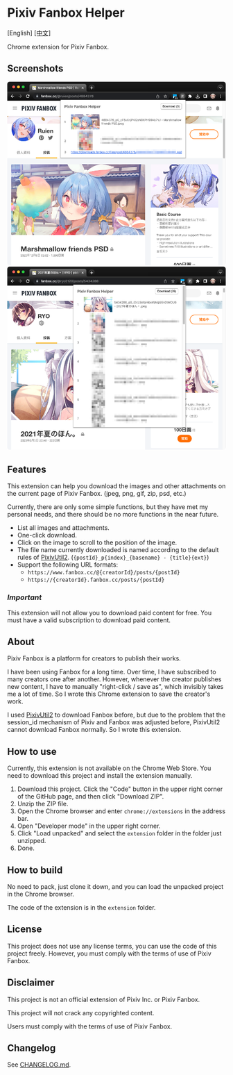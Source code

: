 # Pixiv Fanbox Helper

\[English\]
[\[中文\]](README-zh_TW.md)

<!-- 這份文件中的中文註解，是方便我用 Copilot 翻譯英文才留下的 (ﾉ∀`) -->

<!-- Chinese
這是一個 Pixiv Fanbox 的 Chrome 擴充功能。
-->

<!-- English -->
Chrome extension for Pixiv Fanbox.

## Screenshots

<!-- ![screenshots/2CF08B58-2AC1-4D55-80F3-483924D57880.png](screenshots/2CF08B58-2AC1-4D55-80F3-483924D57880.png) -->
![screenshots/BF78B67A-69EA-4B26-BB15-6E74861CF5D9.png](screenshots/BF78B67A-69EA-4B26-BB15-6E74861CF5D9.png)
![screenshots/46EDE990-438D-49C6-AACB-7B6026174122.png](screenshots/46EDE990-438D-49C6-AACB-7B6026174122.png)

## Features

<!-- Chinese
這個擴充功能可以幫助你下載 Pixiv Fanbox 目前頁面中的圖片和其他附加檔案。
(jpeg, png, gif, zip, psd, etc.)

目前僅有簡單一些簡單功能，但已滿足我的個人需求，近期應該不會再加新功能。

- 列出所有圖片和附加檔案。
- 一鍵下載。
- 點擊圖片能捲動到該圖片的位置。
- 目前下載的檔案名稱，是按照 [PixivUtil2][] 的預設規則來命名。
    (`{postId}_p{index}_{basename} - {title}{ext}`)
- 支援以下網址格式：
    - `https://www.fanbox.cc/@{{creatorId}}/posts/{{postId}}`
    - `https://{{creatorId}}.fanbox.cc/posts/{{postId}}`

### ***重要***

這個擴充功能不會讓你免費下載付費內容。你必須要有有效的訂閱才能下載付費內容。
-->

<!-- English -->
This extension can help you download the images and other attachments on the
current page of Pixiv Fanbox. (jpeg, png, gif, zip, psd, etc.)

Currently, there are only some simple functions, but they have met my personal
needs, and there should be no more functions in the near future.

- List all images and attachments.
- One-click download.
- Click on the image to scroll to the position of the image.
- The file name currently downloaded is named according to the default rules of
    [PixivUtil2][].
    (`{postId}_p{index}_{basename} - {title}{ext}`)
- Support the following URL formats:
    - `https://www.fanbox.cc/@{creatorId}/posts/{postId}`
    - `https://{creatorId}.fanbox.cc/posts/{postId}`

### ***Important***

This extension will not allow you to download paid content for free. You must
have a valid subscription to download paid content.

## About

<!-- Chinese
Pixiv Fanbox 是一個創作者發佈作品的平台。

我使用 Fanbox 很長一段時間。隨著時間推移，我陸續訂閱了許多的創作者。但是，每當創
作者發佈新內容，我都得手動「右鍵/另存新檔」，這無形中花了我相當多時間。於是我寫了
這個 Chrome 擴充功能，方便我保存創作者的作品。

以前我使用 [PixivUtil2][] 來下載 Fanbox，但由於之前 Pixiv 和 Fanbox session_id
機制調整的問題，讓 PixivUtil2 無法正常下載 Fanbox。所以我才寫了這個擴充功能。
-->

<!-- English -->
Pixiv Fanbox is a platform for creators to publish their works.

I have been using Fanbox for a long time. Over time, I have subscribed to many
creators one after another. However, whenever the creator publishes new content,
I have to manually "right-click / save as", which invisibly takes me a lot of
time. So I wrote this Chrome extension to save the creator's work.

I used [PixivUtil2][] to download Fanbox before, but due to the problem that
the session_id mechanism of Pixiv and Fanbox was adjusted before, PixivUtil2
cannot download Fanbox normally. So I wrote this extension.

## How to use

<!-- Chinese
目前，這個擴充功能並沒有上架到 Chrome Web Store。你需要下載這份專案，然後手動安裝
擴充功能。

1. 下載這份專案。點擊 GitHub 頁面右上角的「Code」按鈕，然後點擊「Download ZIP」。
2. 解壓縮 ZIP 檔案。
3. 打開 Chrome 瀏覽器，然後在網址列輸入 `chrome://extensions`。
4. 在右上角打開「開發人員模式」。
5. 點擊「載入未封裝項目」，然後選擇剛剛解壓縮的資料夾中的 `extension` 資料夾。
6. 完成。
-->

<!-- English -->
Currently, this extension is not available on the Chrome Web Store. You need to
download this project and install the extension manually.

1. Download this project. Click the "Code" button in the upper right corner of
    the GitHub page, and then click "Download ZIP".
2. Unzip the ZIP file.
3. Open the Chrome browser and enter `chrome://extensions` in the address bar.
4. Open "Developer mode" in the upper right corner.
5. Click "Load unpacked" and select the `extension` folder in the folder just
    unzipped.
6. Done.

## How to build

<!-- Chinese
不需要打包，直接 clone 下來後，就可以在 Chrome 瀏覽器中載入未封裝項目。

擴充功能的程式碼在 `extension` 資料夾中。
-->

<!-- English -->
No need to pack, just clone it down, and you can load the unpacked project in
the Chrome browser.

The code of the extension is in the `extension` folder.

## License

<!-- Chinese
這個專案不使用任何授權條款，你可以自由使用這個專案的程式碼。但是，你必須遵守 Pixiv
Fanbox 的使用條款。
-->

<!-- English -->
This project does not use any license terms, you can use the code of this
project freely. However, you must comply with the terms of use of Pixiv Fanbox.

## Disclaimer

<!-- Chinese
這個專案並非 Pixiv Inc. 或 Pixiv Fanbox 的官方擴充功能。

這個專案不會破解任何具有著作權的內容。

使用者必須遵守 Pixiv Fanbox 的使用條款。
-->

<!-- English -->
This project is not an official extension of Pixiv Inc. or Pixiv Fanbox.

This project will not crack any copyrighted content.

Users must comply with the terms of use of Pixiv Fanbox.

## Changelog

See [CHANGELOG.md](CHANGELOG.md).

[PixivUtil2]: https://github.com/Nandaka/PixivUtil2
